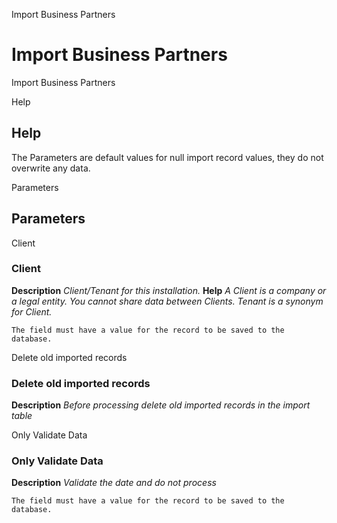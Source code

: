 
Import Business Partners
# Import Business Partners


Import Business Partners

Help
## Help

The Parameters are default values for null import record values, they do not overwrite any data.

Parameters
## Parameters


Client
### Client

**Description**
 *Client/Tenant for this installation.*
**Help**
 *A Client is a company or a legal entity. You cannot share data between Clients. Tenant is a synonym for Client.*

```
The field must have a value for the record to be saved to the database.
```
Delete old imported records
### Delete old imported records

**Description**
 *Before processing delete old imported records in the import table*

Only Validate Data
### Only Validate Data

**Description**
 *Validate the date and do not process*

```
The field must have a value for the record to be saved to the database.
```